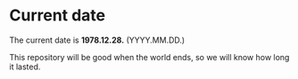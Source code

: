 # Current date

The current date is **1978.12.28.** (YYYY.MM.DD.)

This repository will be good when the world ends, so we will know how long it lasted.